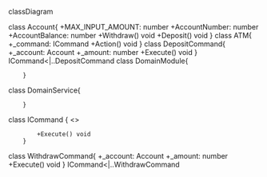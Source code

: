 
classDiagram


class Account{
            +MAX_INPUT_AMOUNT: number
+AccountNumber: number
+AccountBalance: number
            +Withdraw() void
+Deposit() void
        }
class ATM{
            +_command: ICommand
            +Action() void
        }
class DepositCommand{
            +_account: Account
+_amount: number
            +Execute() void
        }
ICommand<|..DepositCommand
class DomainModule{
            
            
        }
class DomainService{
            
            
        }
class ICommand {
            <<interface>>
            
            +Execute() void
        }
class WithdrawCommand{
            +_account: Account
+_amount: number
            +Execute() void
        }
ICommand<|..WithdrawCommand